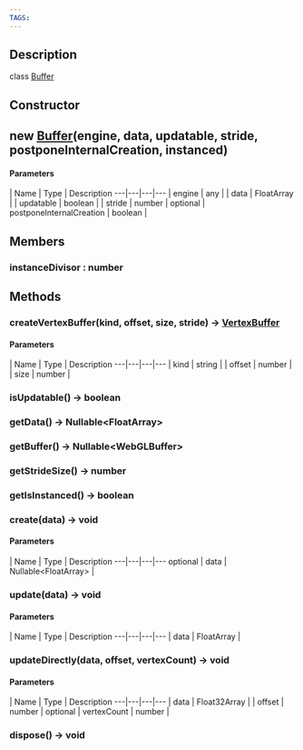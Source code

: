 ```yaml
---
TAGS:
---
```

## Description

class [Buffer](/classes/3.1/Buffer)



## Constructor

## new [Buffer](/classes/3.1/Buffer)(engine, data, updatable, stride, postponeInternalCreation, instanced)



#### Parameters
 | Name | Type | Description
---|---|---|---
 | engine | any | 
 | data | FloatArray | 
 | updatable | boolean | 
 | stride | number | 
optional | postponeInternalCreation | boolean | 
## Members

### instanceDivisor : number


## Methods

### createVertexBuffer(kind, offset, size, stride) &rarr; [VertexBuffer](/classes/3.1/VertexBuffer)



#### Parameters
 | Name | Type | Description
---|---|---|---
 | kind | string | 
 | offset | number | 
 | size | number | 
### isUpdatable() &rarr; boolean


### getData() &rarr; Nullable&lt;FloatArray&gt;


### getBuffer() &rarr; Nullable&lt;WebGLBuffer&gt;


### getStrideSize() &rarr; number


### getIsInstanced() &rarr; boolean


### create(data) &rarr; void



#### Parameters
 | Name | Type | Description
---|---|---|---
optional | data | Nullable&lt;FloatArray&gt; | 

### update(data) &rarr; void



#### Parameters
 | Name | Type | Description
---|---|---|---
 | data | FloatArray | 

### updateDirectly(data, offset, vertexCount) &rarr; void



#### Parameters
 | Name | Type | Description
---|---|---|---
 | data | Float32Array | 
 | offset | number | 
optional | vertexCount | number | 
### dispose() &rarr; void


